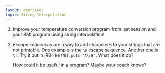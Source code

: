 ```yaml
---
layout: exercises
topic: String Interpolation
---
```


1. Improve your temperature conversion program from last session and your BMI program using string interpolation!

2. _Escape sequences_ are a way to add characters to your strings that are not printable. One example is the `\n` escape sequence. Another one is `\r`. Try it out in IRB like this: `puts "A\rB"`. What does it do?
   
   How could it be useful in a program? Maybe your coach knows?
